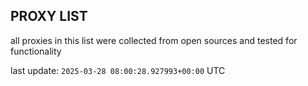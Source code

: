 ## PROXY LIST

all proxies in this list were collected from open sources and tested for functionality

last update: `2025-03-28 08:00:28.927993+00:00` UTC